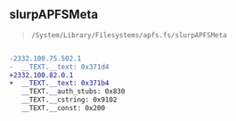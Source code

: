 ## slurpAPFSMeta

> `/System/Library/Filesystems/apfs.fs/slurpAPFSMeta`

```diff

-2332.100.75.502.1
-  __TEXT.__text: 0x371d4
+2332.100.82.0.1
+  __TEXT.__text: 0x371b4
   __TEXT.__auth_stubs: 0x830
   __TEXT.__cstring: 0x9102
   __TEXT.__const: 0x200

```
